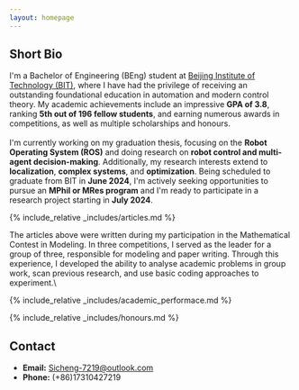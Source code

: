 ```yaml
---
layout: homepage
---
```


## Short Bio

I'm a Bachelor of Engineering (BEng) student at [Beijing Institute of Technology (BIT)](https://english.bit.edu.cn/), where I have had the privilege of receiving an outstanding foundational education in automation and modern control theory. My academic achievements include an impressive **GPA of 3.8**, ranking **5th out of 196 fellow students**, and earning numerous awards in competitions, as well as multiple scholarships and honours.\
\
I'm currently working on my graduation thesis, focusing on the **Robot Operating System (ROS)** and doing research on **robot control and multi-agent decision-making**. Additionally, my research interests extend to **localization**, **complex systems**, and **optimization**. Being scheduled to graduate from BIT in **June 2024**, I'm actively seeking opportunities to pursue an **MPhil or MRes program** and I'm ready to participate in a research project starting in **July 2024**.  

{% include_relative _includes/articles.md %}

The articles above were written during my participation in the Mathematical Contest in Modeling. In three competitions, I served as the leader for a group of three, responsible for modeling and paper writing. Through this experience, I developed the ability to analyse academic problems in group work, scan previous research, and use basic coding approaches to experiment.\

{% include_relative _includes/academic_performace.md %}

{% include_relative _includes/honours.md %}


## Contact
- **Email:** Sicheng-7219@outlook.com
- **Phone:** (+86)17310427219
